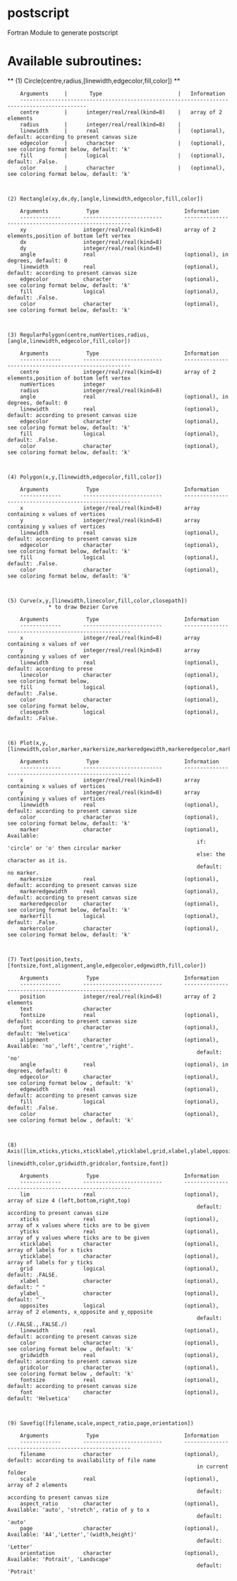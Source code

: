 # postscript
Fortran Module to generate postscript

Available subroutines:
======================
    
** (1) Circle(centre,radius,[linewidth,edgecolor,fill,color]) **


        Arguments     |       Type                        |   Information
        -------------------------------------------------------------------------------------------
        centre        |      integer/real/real(kind=8)    |   array of 2 elements
        radius        |      integer/real/real(kind=8)    |
        linewidth     |      real                         |   (optional), default: according to present canvas size
        edgecolor     |      character                    |   (optional), see coloring format below, default: 'k'
        fill          |      logical                      |   (optional), default: .False.
        color         |      character                    |   (optional), see coloring format below, default: 'k'



    (2) Rectangle(xy,dx,dy,[angle,linewidth,edgecolor,fill,color])

        Arguments            Type                           Information
        -------------       -------------------------       -----------------------------------------------------
        xy                  integer/real/real(kind=8)       array of 2 elements,position of bottom left vertex
        dx                  integer/real/real(kind=8)
        dy                  integer/real/real(kind=8)
        angle               real                            (optional), in degrees, default: 0 
        linewidth           real                            (optional), default: according to present canvas size
        edgecolor           character                       (optional), see coloring format below, default: 'k'
        fill                logical                         (optional), default: .False.
        color               character                       (optional), see coloring format below, default: 'k'



    (3) RegularPolygon(centre,numVertices,radius,[angle,linewidth,edgecolor,fill,color])

        Arguments            Type                           Information
        -------------       -------------------------       -----------------------------------------------------
        centre              integer/real/real(kind=8)       array of 2 elements,position of bottom left vertex
        numVertices         integer
        radius              integer/real/real(kind=8)
        angle               real                            (optional), in degrees, default: 0 
        linewidth           real                            (optional), default: according to present canvas size
        edgecolor           character                       (optional), see coloring format below, default: 'k'
        fill                logical                         (optional), default: .False.
        color               character                       (optional), see coloring format below, default: 'k'



    (4) Polygon(x,y,[linewidth,edgecolor,fill,color])

        Arguments            Type                           Information
        -------------       -------------------------       -----------------------------------------------------
        x                   integer/real/real(kind=8)       array containing x values of vertices
        y                   integer/real/real(kind=8)       array containing y values of vertices
        linewidth           real                            (optional), default: according to present canvas size
        edgecolor           character                       (optional), see coloring format below, default: 'k'
        fill                logical                         (optional), default: .False.
        color               character                       (optional), see coloring format below, default: 'k'



    (5) Curve(x,y,[linewidth,linecolor,fill,color,closepath])
                 * to draw Bezier Curve

        Arguments            Type                           Information
        -------------       -------------------------       -----------------------------------------------------
        x                   integer/real/real(kind=8)       array containing x values of ver
        y                   integer/real/real(kind=8)       array containing y values of ver
        linewidth           real                            (optional), default: according to prese
        linecolor           character                       (optional), see coloring format below, 
        fill                logical                         (optional), default: .False.
        color               character                       (optional), see coloring format below, 
        closepath           logical                         (optional), default: .False.



    (6) Plot(x,y,[linewidth,color,marker,markersize,markeredgewidth,markeredgecolor,markerfill,markercolor])

        Arguments            Type                           Information
        -------------       -------------------------       -----------------------------------------------------
        x                   integer/real/real(kind=8)       array containing x values of vertices
        y                   integer/real/real(kind=8)       array containing y values of vertices
        linewidth           real                            (optional), default: according to present canvas size
        color               character                       (optional), see coloring format below, default: 'k'
        marker              character                       (optional), Available:
                                                                if: 'circle' or 'o' then circular marker 
                                                                else: the character as it is.
                                                                default: no marker. 
        markersize          real                            (optional), default: according to present canvas size
        markeredgewidth     real                            (optional), default: according to present canvas size
        markeredgecolor     character                       (optional), see coloring format below, default: 'k'
        markerfill          logical                         (optional), default: .False.
        markercolor         character                       (optional), see coloring format below, default: 'k'



    (7) Text(position,texts,[fontsize,font,alignment,angle,edgecolor,edgewidth,fill,color])

        Arguments            Type                           Information
        -------------       -------------------------       -----------------------------------------------------
        position            integer/real/real(kind=8)       array of 2 elements
        text                character
        fontsize            real                            (optional), default: according to present canvas size
        font                character                       (optional), default: 'Helvetica'
        alignment           character                       (optional), Available: 'no','left','centre','right'. 
                                                                default: 'no'
        angle               real                            (optional), in degrees, default: 0
        edgecolor           character                       (optional), see coloring format below , default: 'k'
        edgewidth           real                            (optional), default: according to present canvas size
        fill                logical                         (optional), default: .False.
        color               character                       (optional), see coloring format below , default: 'k'



    (8) Axis([lim,xticks,yticks,xticklabel,yticklabel,grid,xlabel,ylabel,opposites,
                                         linewidth,color,gridwidth,gridcolor,fontsize,font])

        Arguments            Type                           Information
        -------------       -------------------------       -----------------------------------------------------
        lim                 real                            (optional), array of size 4 (left,bottom,right,top)
                                                                default: according to present canvas size
        xticks              real                            (optional), array of x values where ticks are to be given
        yticks              real                            (optional), array of y values where ticks are to be given
        xticklabel          character                       (optional), array of labels for x ticks
        yticklabel          character                       (optional), array of labels for y ticks
        grid                logical                         (optional), default: .FALSE.
        xlabel              character                       (optional), default: " "
        ylabel_             character                       (optional), default: " "
        opposites           logical                         (optional), array of 2 elements, x_opposite and y_opposite
                                                                default: (/.FALSE.,.FALSE./)
        linewidth           real                            (optional), default: according to present canvas size
        color               character                       (optional), see coloring format below , default: 'k'
        gridwidth           real                            (optional), default: according to present canvas size
        gridcolor           character                       (optional), see coloring format below , default: 'k'
        fontsize            real                            (optional), default: according to present canvas size
        font                character                       (optional), default: 'Helvetica'



    (9) Savefig([filename,scale,aspect_ratio,page,orientation])

        Arguments            Type                           Information
        -------------       -------------------------       -----------------------------------------------------
        filename            character                       (optional), default: according to availability of file name
                                                                in current folder
        scale               real                            (optional), array of 2 elements
                                                                default: according to present canvas size
        aspect_ratio        character                       (optional), Available: 'auto', 'stretch', ratio of y to x
                                                                default: 'auto'
        page                character                       (optional), Available: 'A4','Letter','(width,height)'
                                                                default: 'Letter'
        orientation         character                       (optional), Available: 'Potrait', 'Landscape'
                                                                default: 'Potrait'












